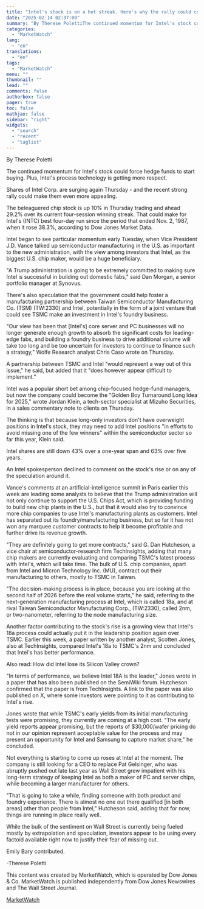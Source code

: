 ```yaml
---
title: "Intel's stock is on a hot streak. Here's why the rally could continue."
date: "2025-02-14 02:37:00"
summary: "By Therese PolettiThe continued momentum for Intel's stock could force hedge funds to start buying. Plus, Intel's process technology is getting more respect.Shares of Intel Corp. are surging again Thursday - and the recent strong rally could make them even more appealing.The beleaguered chip stock is up 10% in Thursday..."
categories:
  - "MarketWatch"
lang:
  - "en"
translations:
  - "en"
tags:
  - "MarketWatch"
menu: ""
thumbnail: ""
lead: ""
comments: false
authorbox: false
pager: true
toc: false
mathjax: false
sidebar: "right"
widgets:
  - "search"
  - "recent"
  - "taglist"
---
```


By Therese Poletti

The continued momentum for Intel's stock could force hedge funds to start buying. Plus, Intel's process technology is getting more respect.

Shares of Intel Corp. are surging again Thursday - and the recent strong rally could make them even more appealing.

The beleaguered chip stock is up 10% in Thursday trading and ahead 29.2% over its current four-session winning streak. That could make for Intel's (INTC) best four-day run since the period that ended Nov. 2, 1987, when it rose 38.3%, according to Dow Jones Market Data.

Intel began to see particular momentum early Tuesday, when Vice President J.D. Vance talked up semiconductor manufacturing in the U.S. as important to the new administration, with the view among investors that Intel, as the biggest U.S. chip maker, would be a huge beneficiary.

"A Trump administration is going to be extremely committed to making sure Intel is successful in building out domestic fabs," said Dan Morgan, a senior portfolio manager at Synovus.

There's also speculation that the government could help foster a manufacturing partnership between Taiwan Semiconductor Manufacturing Co. (TSM) (TW:2330) and Intel, potentially in the form of a joint venture that could see TSMC make an investment in Intel's foundry business.

"Our view has been that [Intel's] core server and PC businesses will no longer generate enough growth to absorb the significant costs for leading-edge fabs, and building a foundry business to drive additional volume will take too long and be too uncertain for investors to continue to finance such a strategy," Wolfe Research analyst Chris Caso wrote on Thursday.

A partnership between TSMC and Intel "would represent a way out of this issue," he said, but added that it "does however appear difficult to implement."

Intel was a popular short bet among chip-focused hedge-fund managers, but now the company could become the "Golden Boy Turnaround Long Idea for 2025," wrote Jordan Klein, a tech-sector specialist at Mizuho Securities, in a sales commentary note to clients on Thursday.

The thinking is that because long-only investors don't have overweight positions in Intel's stock, they may need to add Intel positions "in efforts to avoid missing one of the few winners" within the semiconductor sector so far this year, Klein said.

Intel shares are still down 43% over a one-year span and 63% over five years.

An Intel spokesperson declined to comment on the stock's rise or on any of the speculation around it.

Vance's comments at an artificial-intelligence summit in Paris earlier this week are leading some analysts to believe that the Trump administration will not only continue to support the U.S. Chips Act, which is providing funding to build new chip plants in the U.S., but that it would also try to convince more chip companies to use Intel's manufacturing plants as customers. Intel has separated out its foundry/manufacturing business, but so far it has not won any marquee customer contracts to help it become profitable and further drive its revenue growth.

"They are definitely going to get more contracts," said G. Dan Hutcheson, a vice chair at semiconductor-research firm TechInsights, adding that many chip makers are currently evaluating and comparing TSMC's latest process with Intel's, which will take time. The bulk of U.S. chip companies, apart from Intel and Micron Technology Inc. (MU), contract out their manufacturing to others, mostly to TSMC in Taiwan.

"The decision-making process is in place, because you are looking at the second half of 2026 before the real volume starts," he said, referring to the next-generation manufacturing process at Intel, which is called 18a, and at rival Taiwan Semiconductor Manufacturing Corp., (TW:2330), called 2nm, or two-nanometer, referring to the node manufacturing size.

Another factor contributing to the stock's rise is a growing view that Intel's 18a process could actually put it in the leadership position again over TSMC. Earlier this week, a paper written by another analyst, Scotten Jones, also at TechInsights, compared Intel's 18a to TSMC's 2nm and concluded that Intel's has better performance.

Also read: How did Intel lose its Silicon Valley crown?

"In terms of performance, we believe Intel 18A is the leader," Jones wrote in a paper that has also been published on the SemiWiki forum. Hutcheson confirmed that the paper is from TechInsights. A link to the paper was also published on X, where some investors were pointing to it as contributing to Intel's rise.

Jones wrote that while TSMC's early yields from its initial manufacturing tests were promising, they currently are coming at a high cost. "The early yield reports appear promising, but the reports of $30,000/wafer pricing do not in our opinion represent acceptable value for the process and may present an opportunity for Intel and Samsung to capture market share," he concluded.

Not everything is starting to come up roses at Intel at the moment. The company is still looking for a CEO to replace Pat Gelsinger, who was abruptly pushed out late last year as Wall Street grew impatient with his long-term strategy of keeping Intel as both a maker of PC and server chips, while becoming a larger manufacturer for others.

"That is going to take a while, finding someone with both product and foundry experience. There is almost no one out there qualified [in both areas] other than people from Intel," Hutcheson said, adding that for now, things are running in place really well.

While the bulk of the sentiment on Wall Street is currently being fueled mostly by extrapolation and speculation, investors appear to be using every factoid available right now to justify their fear of missing out.

Emily Bary contributed.

-Therese Poletti

This content was created by MarketWatch, which is operated by Dow Jones & Co. MarketWatch is published independently from Dow Jones Newswires and The Wall Street Journal.

[MarketWatch](https://www.tradingview.com/news/DJN_SN20250213012969:0/)
